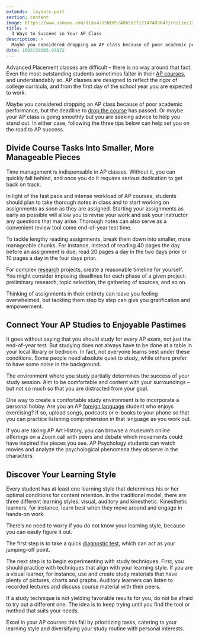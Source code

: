 ```yaml
--- 
extends: _layouts.post 
section: content 
image: https://www.usnews.com/dims4/USNEWS/48b5dcf/2147483647/resize/1200x%3E/quality/85/?url=http%3A%2F%2Fmedia.beam.usnews.com%2Fb4%2F83%2Fd9c01d3648e0bfabb47fd3fb4fdb%2F201019-stock.jpg 
title: > 
  3 Ways to Succeed in Your AP Class 
description: > 
  Maybe you considered dropping an AP class because of poor academic performance, but the deadline to drop the course has passed.Or maybe your AP class is going smoothly but you are seeking advice to help you stand out.Connect Your AP Studies to Enjoyable PastimesIt goes without saying that you should study for every AP exam, not just the end-of-year test.Discover Your Learning StyleEvery student has at least one learning style that determines his or her optimal conditions for content retention.There’s no need to worry if you do not know your learning style, because you can easily figure it out. 
date: 1603139305.97872 
--- 
```

<div><p>Advanced Placement classes are difficult &#8211; there is no way around that fact. Even the most outstanding students sometimes falter in their <a href="https://www.usnews.com/topics/subjects/advanced_placement">AP courses</a>, and understandably so. AP classes are designed to reflect the rigor of college curricula, and from the first day of the school year you are expected to work. </p><p>Maybe you considered dropping an AP class because of poor academic performance, but the deadline to <a href="https://www.usnews.com/education/blogs/college-admissions-playbook/articles/what-to-weigh-before-dropping-an-ap-class">drop the course</a> has passed. Or maybe your AP class is going smoothly but you are seeking advice to help you stand out. In either case, following the three tips below can help set you on the road to AP success.</p><p id="ad" class="ad lazy "></p><p size="5" class="Raw-slyvem-0 ftSHuE"><h2>Divide Course Tasks Into Smaller, More Manageable Pieces</h2></p><p>Time management is indispensable in AP classes. Without it, you can quickly fall behind, and once you do it requires serious dedication to get back on track. </p><p>In light of the fast pace and intense workload of AP courses, students should plan to take thorough notes in class and to start working on assignments as soon as they are assigned. Starting your assignments as early as possible will allow you to revise your work and ask your instructor any questions that may arise. Thorough notes can also serve as a convenient review tool come end-of-year test time.</p><p>To tackle lengthy reading assignments, break them down into smaller, more manageable chunks. For instance, instead of reading 40 pages the day before an assignment is due, read 20 pages a day in the two days prior or 10 pages a day in the four days prior. </p><p>For complex <a href="https://www.usnews.com/education/blogs/college-admissions-playbook/articles/2018-02-05/high-schoolers-understand-ap-research-assessments">research</a> projects, create a reasonable timeline for yourself. You might consider imposing deadlines for each phase of a given project: preliminary research, topic selection, the gathering of sources, and so on. </p><p>Thinking of assignments in their entirety can leave you feeling overwhelmed, but tackling them step by step can give you gratification and empowerment. </p><p id="ad" class="ad"></p><p size="5" class="Raw-slyvem-0 ftSHuE"><h2>Connect Your AP Studies to Enjoyable Pastimes</h2></p><p id="ad" class="ad lazy "></p><p>It goes without saying that you should study for every AP exam, not just the end-of-year test. But studying does not always have to be done at a table in your local library or bedroom. In fact, not everyone learns best under these conditions. Some people need absolute quiet to study, while others prefer to have some noise in the background. </p><p>The environment where you study partially determines the success of your study session. Aim to be comfortable and content with your surroundings &#8211; but not so much so that you are distracted from your goal.</p><p>One way to create a comfortable study environment is to incorporate a personal hobby. Are you an AP <a href="https://www.usnews.com/education/blogs/college-admissions-playbook/articles/2017-11-13/reap-the-benefits-of-ap-language-courses">foreign language</a> student who enjoys exercising? If so, upload songs, podcasts or e-books to your phone so that you can practice listening comprehension in that language as you work out. </p><p>If you are taking AP Art History, you can browse a museum&#8217;s online offerings on a Zoom call with peers and debate which movements could have inspired the pieces you see. AP Psychology students can watch movies and analyze the psychological phenomena they observe in the characters. </p><p size="5" class="Raw-slyvem-0 ftSHuE"><h2>Discover Your Learning Style</h2></p><p>Every student has at least one learning style that determines his or her optimal conditions for content retention. In the traditional model, there are three different learning styles: visual, auditory and kinesthetic. Kinesthetic learners, for instance, learn best when they move around and engage in hands-on work. </p><p>There&#8217;s no need to worry if you do not know your learning style, because you can easily figure it out. </p><p>The first step is to take a quick <a href="http://www.educationplanner.org/students/self-assessments/learning-styles-quiz.shtml" target="_blank">diagnostic test</a>, which can act as your jumping-off point. </p><p id="ad" class="ad"></p><p>The next step is to begin experimenting with study techniques. First, you should practice with techniques that align with your learning style. If you are a visual learner, for instance, use and create study materials that have plenty of pictures, charts and graphs. Auditory learners can listen to recorded lectures and discuss course material with their peers. </p><p>If a study technique is not yielding favorable results for you, do not be afraid to try out a different one. The idea is to keep trying until you find the tool or method that suits your needs. </p><p>Excel in your AP courses this fall by prioritizing tasks, catering to your learning style and diversifying your study routine with personal interests.<br></p></div>